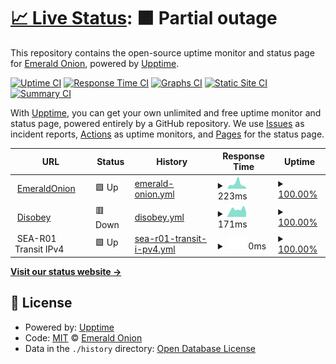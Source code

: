 # [📈 Live Status](https://EmeraldOnion.github.io/status): <!--live status--> **🟧 Partial outage**

This repository contains the open-source uptime monitor and status page for [Emerald Onion](https://emeraldonion.org), powered by [Upptime](https://github.com/upptime/upptime).

[![Uptime CI](https://github.com/EmeraldOnion/status/workflows/Uptime%20CI/badge.svg)](https://github.com/upptime/upptime/actions?query=workflow%3A%22Uptime+CI%22)
[![Response Time CI](https://github.com/EmeraldOnion/status/workflows/Response%20Time%20CI/badge.svg)](https://github.com/upptime/upptime/actions?query=workflow%3A%22Response+Time+CI%22)
[![Graphs CI](https://github.com/EmeraldOnion/status/workflows/Graphs%20CI/badge.svg)](https://github.com/upptime/upptime/actions?query=workflow%3A%22Graphs+CI%22)
[![Static Site CI](https://github.com/EmeraldOnion/status/workflows/Static%20Site%20CI/badge.svg)](https://github.com/upptime/upptime/actions?query=workflow%3A%22Static+Site+CI%22)
[![Summary CI](https://github.com/EmeraldOnion/status/workflows/Summary%20CI/badge.svg)](https://github.com/upptime/upptime/actions?query=workflow%3A%22Summary+CI%22)

With [Upptime](https://upptime.js.org), you can get your own unlimited and free uptime monitor and status page, powered entirely by a GitHub repository. We use [Issues](https://github.com/EmeraldOnion/status/issues) as incident reports, [Actions](https://github.com/EmeraldOnion/status/actions) as uptime monitors, and [Pages](https://EmeraldOnion.github.io/status) for the status page.

<!--start: status pages-->
<!-- This summary is generated by Upptime (https://github.com/upptime/upptime) -->
<!-- Do not edit this manually, your changes will be overwritten -->
<!-- prettier-ignore -->
| URL | Status | History | Response Time | Uptime |
| --- | ------ | ------- | ------------- | ------ |
| <img alt="" src="https://favicons.githubusercontent.com/emeraldonion.org" height="13"> [EmeraldOnion](https://emeraldonion.org) | 🟩 Up | [emerald-onion.yml](https://github.com/emeraldonion/status/commits/HEAD/history/emerald-onion.yml) | <details><summary><img alt="Response time graph" src="./graphs/emerald-onion/response-time-week.png" height="20"> 223ms</summary><br><a href="https://EmeraldOnion.github.io/status/history/emerald-onion"><img alt="Response time 322" src="https://img.shields.io/endpoint?url=https%3A%2F%2Fraw.githubusercontent.com%2Femeraldonion%2Fstatus%2FHEAD%2Fapi%2Femerald-onion%2Fresponse-time.json"></a><br><a href="https://EmeraldOnion.github.io/status/history/emerald-onion"><img alt="24-hour response time 68" src="https://img.shields.io/endpoint?url=https%3A%2F%2Fraw.githubusercontent.com%2Femeraldonion%2Fstatus%2FHEAD%2Fapi%2Femerald-onion%2Fresponse-time-day.json"></a><br><a href="https://EmeraldOnion.github.io/status/history/emerald-onion"><img alt="7-day response time 223" src="https://img.shields.io/endpoint?url=https%3A%2F%2Fraw.githubusercontent.com%2Femeraldonion%2Fstatus%2FHEAD%2Fapi%2Femerald-onion%2Fresponse-time-week.json"></a><br><a href="https://EmeraldOnion.github.io/status/history/emerald-onion"><img alt="30-day response time 329" src="https://img.shields.io/endpoint?url=https%3A%2F%2Fraw.githubusercontent.com%2Femeraldonion%2Fstatus%2FHEAD%2Fapi%2Femerald-onion%2Fresponse-time-month.json"></a><br><a href="https://EmeraldOnion.github.io/status/history/emerald-onion"><img alt="1-year response time 331" src="https://img.shields.io/endpoint?url=https%3A%2F%2Fraw.githubusercontent.com%2Femeraldonion%2Fstatus%2FHEAD%2Fapi%2Femerald-onion%2Fresponse-time-year.json"></a></details> | <details><summary><a href="https://EmeraldOnion.github.io/status/history/emerald-onion">100.00%</a></summary><a href="https://EmeraldOnion.github.io/status/history/emerald-onion"><img alt="All-time uptime 100.00%" src="https://img.shields.io/endpoint?url=https%3A%2F%2Fraw.githubusercontent.com%2Femeraldonion%2Fstatus%2FHEAD%2Fapi%2Femerald-onion%2Fuptime.json"></a><br><a href="https://EmeraldOnion.github.io/status/history/emerald-onion"><img alt="24-hour uptime 100.00%" src="https://img.shields.io/endpoint?url=https%3A%2F%2Fraw.githubusercontent.com%2Femeraldonion%2Fstatus%2FHEAD%2Fapi%2Femerald-onion%2Fuptime-day.json"></a><br><a href="https://EmeraldOnion.github.io/status/history/emerald-onion"><img alt="7-day uptime 100.00%" src="https://img.shields.io/endpoint?url=https%3A%2F%2Fraw.githubusercontent.com%2Femeraldonion%2Fstatus%2FHEAD%2Fapi%2Femerald-onion%2Fuptime-week.json"></a><br><a href="https://EmeraldOnion.github.io/status/history/emerald-onion"><img alt="30-day uptime 100.00%" src="https://img.shields.io/endpoint?url=https%3A%2F%2Fraw.githubusercontent.com%2Femeraldonion%2Fstatus%2FHEAD%2Fapi%2Femerald-onion%2Fuptime-month.json"></a><br><a href="https://EmeraldOnion.github.io/status/history/emerald-onion"><img alt="1-year uptime 100.00%" src="https://img.shields.io/endpoint?url=https%3A%2F%2Fraw.githubusercontent.com%2Femeraldonion%2Fstatus%2FHEAD%2Fapi%2Femerald-onion%2Fuptime-year.json"></a></details>
| <img alt="" src="https://disobey.net/favicon.ico" height="13"> [Disobey](https://disobey.net/) | 🟥 Down | [disobey.yml](https://github.com/emeraldonion/status/commits/HEAD/history/disobey.yml) | <details><summary><img alt="Response time graph" src="./graphs/disobey/response-time-week.png" height="20"> 171ms</summary><br><a href="https://EmeraldOnion.github.io/status/history/disobey"><img alt="Response time 414" src="https://img.shields.io/endpoint?url=https%3A%2F%2Fraw.githubusercontent.com%2Femeraldonion%2Fstatus%2FHEAD%2Fapi%2Fdisobey%2Fresponse-time.json"></a><br><a href="https://EmeraldOnion.github.io/status/history/disobey"><img alt="24-hour response time 116" src="https://img.shields.io/endpoint?url=https%3A%2F%2Fraw.githubusercontent.com%2Femeraldonion%2Fstatus%2FHEAD%2Fapi%2Fdisobey%2Fresponse-time-day.json"></a><br><a href="https://EmeraldOnion.github.io/status/history/disobey"><img alt="7-day response time 171" src="https://img.shields.io/endpoint?url=https%3A%2F%2Fraw.githubusercontent.com%2Femeraldonion%2Fstatus%2FHEAD%2Fapi%2Fdisobey%2Fresponse-time-week.json"></a><br><a href="https://EmeraldOnion.github.io/status/history/disobey"><img alt="30-day response time 176" src="https://img.shields.io/endpoint?url=https%3A%2F%2Fraw.githubusercontent.com%2Femeraldonion%2Fstatus%2FHEAD%2Fapi%2Fdisobey%2Fresponse-time-month.json"></a><br><a href="https://EmeraldOnion.github.io/status/history/disobey"><img alt="1-year response time 402" src="https://img.shields.io/endpoint?url=https%3A%2F%2Fraw.githubusercontent.com%2Femeraldonion%2Fstatus%2FHEAD%2Fapi%2Fdisobey%2Fresponse-time-year.json"></a></details> | <details><summary><a href="https://EmeraldOnion.github.io/status/history/disobey">100.00%</a></summary><a href="https://EmeraldOnion.github.io/status/history/disobey"><img alt="All-time uptime 100.00%" src="https://img.shields.io/endpoint?url=https%3A%2F%2Fraw.githubusercontent.com%2Femeraldonion%2Fstatus%2FHEAD%2Fapi%2Fdisobey%2Fuptime.json"></a><br><a href="https://EmeraldOnion.github.io/status/history/disobey"><img alt="24-hour uptime 100.00%" src="https://img.shields.io/endpoint?url=https%3A%2F%2Fraw.githubusercontent.com%2Femeraldonion%2Fstatus%2FHEAD%2Fapi%2Fdisobey%2Fuptime-day.json"></a><br><a href="https://EmeraldOnion.github.io/status/history/disobey"><img alt="7-day uptime 100.00%" src="https://img.shields.io/endpoint?url=https%3A%2F%2Fraw.githubusercontent.com%2Femeraldonion%2Fstatus%2FHEAD%2Fapi%2Fdisobey%2Fuptime-week.json"></a><br><a href="https://EmeraldOnion.github.io/status/history/disobey"><img alt="30-day uptime 100.00%" src="https://img.shields.io/endpoint?url=https%3A%2F%2Fraw.githubusercontent.com%2Femeraldonion%2Fstatus%2FHEAD%2Fapi%2Fdisobey%2Fuptime-month.json"></a><br><a href="https://EmeraldOnion.github.io/status/history/disobey"><img alt="1-year uptime 100.00%" src="https://img.shields.io/endpoint?url=https%3A%2F%2Fraw.githubusercontent.com%2Femeraldonion%2Fstatus%2FHEAD%2Fapi%2Fdisobey%2Fuptime-year.json"></a></details>
| <img alt="" src="https://favicons.githubusercontent.com/null" height="13"> SEA-R01 Transit IPv4 | 🟩 Up | [sea-r01-transit-i-pv4.yml](https://github.com/emeraldonion/status/commits/HEAD/history/sea-r01-transit-i-pv4.yml) | <details><summary><img alt="Response time graph" src="./graphs/sea-r01-transit-i-pv4/response-time-week.png" height="20"> 0ms</summary><br><a href="https://EmeraldOnion.github.io/status/history/sea-r01-transit-i-pv4"><img alt="Response time 31" src="https://img.shields.io/endpoint?url=https%3A%2F%2Fraw.githubusercontent.com%2Femeraldonion%2Fstatus%2FHEAD%2Fapi%2Fsea-r01-transit-i-pv4%2Fresponse-time.json"></a><br><a href="https://EmeraldOnion.github.io/status/history/sea-r01-transit-i-pv4"><img alt="24-hour response time 0" src="https://img.shields.io/endpoint?url=https%3A%2F%2Fraw.githubusercontent.com%2Femeraldonion%2Fstatus%2FHEAD%2Fapi%2Fsea-r01-transit-i-pv4%2Fresponse-time-day.json"></a><br><a href="https://EmeraldOnion.github.io/status/history/sea-r01-transit-i-pv4"><img alt="7-day response time 0" src="https://img.shields.io/endpoint?url=https%3A%2F%2Fraw.githubusercontent.com%2Femeraldonion%2Fstatus%2FHEAD%2Fapi%2Fsea-r01-transit-i-pv4%2Fresponse-time-week.json"></a><br><a href="https://EmeraldOnion.github.io/status/history/sea-r01-transit-i-pv4"><img alt="30-day response time 0" src="https://img.shields.io/endpoint?url=https%3A%2F%2Fraw.githubusercontent.com%2Femeraldonion%2Fstatus%2FHEAD%2Fapi%2Fsea-r01-transit-i-pv4%2Fresponse-time-month.json"></a><br><a href="https://EmeraldOnion.github.io/status/history/sea-r01-transit-i-pv4"><img alt="1-year response time 31" src="https://img.shields.io/endpoint?url=https%3A%2F%2Fraw.githubusercontent.com%2Femeraldonion%2Fstatus%2FHEAD%2Fapi%2Fsea-r01-transit-i-pv4%2Fresponse-time-year.json"></a></details> | <details><summary><a href="https://EmeraldOnion.github.io/status/history/sea-r01-transit-i-pv4">100.00%</a></summary><a href="https://EmeraldOnion.github.io/status/history/sea-r01-transit-i-pv4"><img alt="All-time uptime 100.00%" src="https://img.shields.io/endpoint?url=https%3A%2F%2Fraw.githubusercontent.com%2Femeraldonion%2Fstatus%2FHEAD%2Fapi%2Fsea-r01-transit-i-pv4%2Fuptime.json"></a><br><a href="https://EmeraldOnion.github.io/status/history/sea-r01-transit-i-pv4"><img alt="24-hour uptime 100.00%" src="https://img.shields.io/endpoint?url=https%3A%2F%2Fraw.githubusercontent.com%2Femeraldonion%2Fstatus%2FHEAD%2Fapi%2Fsea-r01-transit-i-pv4%2Fuptime-day.json"></a><br><a href="https://EmeraldOnion.github.io/status/history/sea-r01-transit-i-pv4"><img alt="7-day uptime 100.00%" src="https://img.shields.io/endpoint?url=https%3A%2F%2Fraw.githubusercontent.com%2Femeraldonion%2Fstatus%2FHEAD%2Fapi%2Fsea-r01-transit-i-pv4%2Fuptime-week.json"></a><br><a href="https://EmeraldOnion.github.io/status/history/sea-r01-transit-i-pv4"><img alt="30-day uptime 100.00%" src="https://img.shields.io/endpoint?url=https%3A%2F%2Fraw.githubusercontent.com%2Femeraldonion%2Fstatus%2FHEAD%2Fapi%2Fsea-r01-transit-i-pv4%2Fuptime-month.json"></a><br><a href="https://EmeraldOnion.github.io/status/history/sea-r01-transit-i-pv4"><img alt="1-year uptime 100.00%" src="https://img.shields.io/endpoint?url=https%3A%2F%2Fraw.githubusercontent.com%2Femeraldonion%2Fstatus%2FHEAD%2Fapi%2Fsea-r01-transit-i-pv4%2Fuptime-year.json"></a></details>

<!--end: status pages-->

[**Visit our status website →**](https://EmeraldOnion.github.io/status)

## 📄 License

- Powered by: [Upptime](https://github.com/upptime/upptime)
- Code: [MIT](./LICENSE) © [Emerald Onion](https://emeraldonion.org)
- Data in the `./history` directory: [Open Database License](https://opendatacommons.org/licenses/odbl/1-0/)

